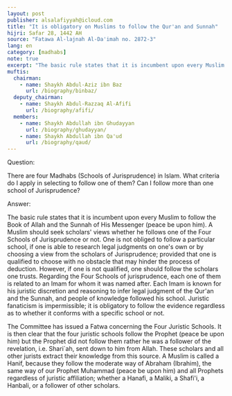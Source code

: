 ```yaml
---
layout: post
publisher: alsalafiyyah@icloud.com
title: "It is obligatory on Muslims to follow the Qur'an and Sunnah"
hijri: Safar 28, 1442 AH
source: "Fatawa Al-lajnah Al-Da'imah no. 2872-3"
lang: en
category: [madhabs]
note: true
excerpt: "The basic rule states that it is incumbent upon every Muslim to follow the Book of Allah and the Sunnah of His Messenger (peace be upon him)."
muftis:
  chairman: 
    - name: Shaykh Abdul-Aziz ibn Baz
      url: /biography/binbaz/
  deputy_chairman:
    - name: Shaykh Abdul-Razzaq Al-Afifi
      url: /biography/afifi/
  members: 
    - name: Shaykh Abdullah ibn Ghudayyan
      url: /biography/ghudayyan/
    - name: Shaykh Abdullah ibn Qa'ud
      url: /biography/qaud/
---
```


Question:

There are four Madhabs (Schools of Jurisprudence) in Islam. What criteria do I apply in selecting to follow one of them? Can I follow more than one school of Jurisprudence? 

Answer:

The basic rule states that it is incumbent upon every Muslim to follow the Book of Allah and the Sunnah of His Messenger (peace be upon him). A Muslim should seek scholars' views whether he follows one of the Four Schools of Jurisprudence or not. One is not obliged to follow a particular school, if one is able to research legal judgments on one's own or by choosing a view from the scholars of Jurisprudence; provided that one is qualified to choose with no obstacle that may hinder the process of deduction. However, if one is not qualified, one should follow the scholars one trusts. Regarding the Four Schools of jurisprudence, each one of them is related to an Imam for whom it was named after. Each Imam is known for his juristic discretion and reasoning to infer legal judgment of the Qur'an and the Sunnah, and people of knowledge followed his school. Juristic fanaticism is impermissible; it is obligatory to follow the evidence regardless as to whether it conforms with a specific school or not.

The Committee has issued a Fatwa concerning the Four Juristic Schools. It is then clear that the four juristic schools follow the Prophet (peace be upon him) but the Prophet did not follow them rather he was a follower of the revelation, i.e. Shari`ah, sent down to him from Allah. These scholars and all other jurists extract their knowledge from this source. A Muslim is called a Hanif, because they follow the moderate way of Abraham (Ibrahim), the same way of our Prophet Muhammad (peace be upon him) and all Prophets regardless of juristic affiliation; whether a Hanafi, a Maliki, a Shafi'i, a Hanbali, or a follower of other scholars.
